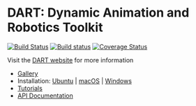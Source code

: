 # DART: Dynamic Animation and Robotics Toolkit
[![Build Status](https://travis-ci.org/dartsim/dart.png?branch=master)](https://travis-ci.org/dartsim/dart) [![Build status](https://ci.appveyor.com/api/projects/status/6rta8olo95bpu84r/branch/master?svg=true)](https://ci.appveyor.com/project/jslee02/dart/branch/master) [![Coverage Status](https://coveralls.io/repos/github/dartsim/dart/badge.svg?branch=master)](https://coveralls.io/github/dartsim/dart?branch=master)

Visit the [DART website](http://dartsim.github.io/) for more information
* [Gallery](http://dartsim.github.io/mydoc_gallery.html)
* Installation: [Ubuntu](http://dartsim.github.io/mydoc_install_dart_on_ubuntu.html) | [macOS](http://dartsim.github.io/mydoc_install_dart_on_mac.html) | [Windows](http://dartsim.github.io/mydoc_install_dart_on_windows.html)
* [Tutorials](http://dartsim.github.io/tutorials_introduction.html)
* [API Documentation](http://dartsim.github.io/dart/)
